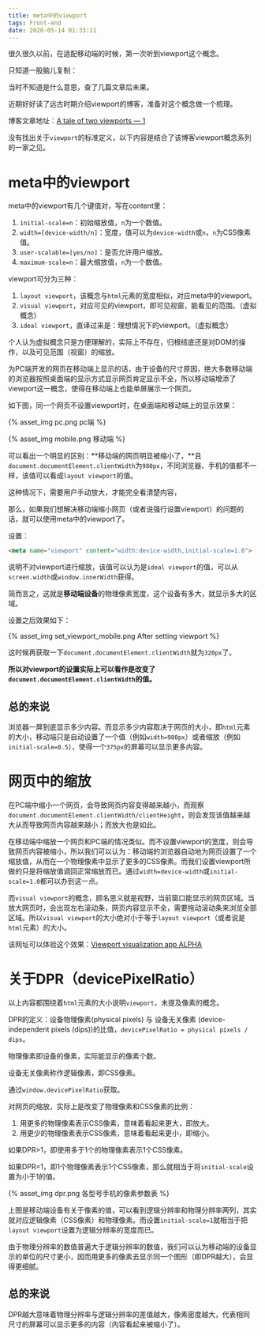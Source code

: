 ```yaml
---
title: meta中的viewport
tags: Front-end
date: 2020-05-14 01:33:11
---
```



很久很久以前，在适配移动端的时候，第一次听到viewport这个概念。

只知道一股脑儿复制：

> <meta name="viewport" content="initial-scale=1.0, width=device-width, user-scalable=no, maximum-scale=1.0">

当时不知道是什么意思，查了几篇文章后未果。

近期好好读了远古时期介绍viewport的博客，准备对这个概念做一个梳理。

博客文章地址：[A tale of two viewports — 1](https://quirksmode.org/mobile/viewports.html)

没有找出关于`viewport`的标准定义，以下内容是结合了该博客viewport概念系列的一家之见。

# meta中的viewport

meta中的viewport有几个键值对，写在content里：

1. `initial-scale=n`：初始缩放值，`n`为一个数值。
2. `width=[device-width/n]`：宽度，值可以为`device-width`或`n`，`n`为CSS像素值。
3. `user-scalable=[yes/no]`：是否允许用户缩放。
4. `maximum-scale=n`：最大缩放值，`n`为一个数值。

viewport可分为三种：

1. `layout viewport`，该概念与`html`元素的宽度相似，对应meta中的viewport。
2. `visual viewport`，对应可见的viewport，即可见视窗，能看见的范围。（虚拟概念）
3. `ideal viewport`，直译过来是：理想情况下的viewport。（虚拟概念）

个人认为虚拟概念只是方便理解的，实际上不存在，归根结底还是对DOM的操作，以及可见范围（视窗）的缩放。

为PC端开发的网页在移动端上显示的话，由于设备的尺寸原因，绝大多数移动端的浏览器按照桌面端的显示方式显示网页肯定显示不全，所以移动端增添了viewport这一概念，使得在移动端上也能单屏展示一个网页。

如下图，同一个网页不设置viewport时，在桌面端和移动端上的显示效果：

{% asset_img pc.png pc端 %}

{% asset_img mobile.png 移动端 %}

可以看出一个明显的区别：**移动端的网页明显被缩小了，**且`document.documentElement.clientWidth`为`980px`，不同浏览器、手机的值都不一样，该值可以看成`layout viewport`的值。

这种情况下，需要用户手动放大，才能完全看清楚内容，

那么，如果我们想解决移动端缩小网页（或者说强行设置viewport）的问题的话，就可以使用meta中的viewport了。

设置：

```html
<meta name="viewport" content="width:device-width,initial-scale=1.0">
```

说明不对viewport进行缩放，该值可以认为是`ideal viewport`的值，可以从`screen.width`或`window.innerWidth`获得。

简而言之，这就是**移动端设备**的物理像素宽度，这个设备有多大，就显示多大的区域。

设置之后效果如下：

{% asset_img set_viewport_mobile.png After setting viewport  %}

这时候再获取一下`document.documentElement.clientWidth`就为`320px`了。

**所以对viewport的设置实际上可以看作是改变了`document.documentElement.clientWidth`的值。**



## 总的来说

<!-- more -->

浏览器一屏到底显示多少内容。而显示多少内容取决于网页的大小，即`html`元素的大小，移动端只是自动设置了一个值（例如`width=980px`）或者缩放（例如`initial-scale=0.5`），使得一个`375px`的屏幕可以显示更多内容。



# 网页中的缩放

在PC端中缩小一个网页，会导致网页内容变得越来越小，而观察`document.documentElement.clientWidth/clientHeight`，则会发现该值越来越大从而导致网页内容越来越小；而放大也是如此。

在移动端中缩放一个网页和PC端的情况类似。而不设置viewport的宽度，则会导致网页内容被缩小，所以我们可以认为：移动端的浏览器自动地为网页设置了一个缩放值，从而在一个物理像素中显示了更多的CSS像素。而我们设置viewport所做的只是将缩放值调回正常缩放而已。通过`width=device-width`或`initial-scale=1.0`都可以办到这一点。

而`visual viewport`的概念，顾名思义就是视野，当前窗口能显示的网页区域。当放大网页时，会出现左右滚动条，网页内容显示不全，需要拖动滚动条来浏览全部区域。所以`visual viewport`的大小绝对小于等于`layout viewport`（或者说是`html`元素）的大小。

该网址可以体验这个效果：[Viewport visualization app ALPHA](https://www.quirksmode.org/mobile/viewports/)

# 关于DPR（devicePixelRatio）



以上内容都围绕着`html`元素的大小说明`viewport`，未提及像素的概念。

DPR的定义：设备物理像素(physical pixels)  与 设备无关像素 (device-independent pixels (dips))的比值，`devicePixelRatio = physical pixels / dips`。

物理像素即设备的像素，实际能显示的像素个数。

设备无关像素称作逻辑像素，即CSS像素。

通过`window.devicePixelRatio`获取。

对网页的缩放，实际上是改变了物理像素和CSS像素的比例：

1. 用更多的物理像素表示CSS像素，意味着看起来更大，即放大。
2. 用更少的物理像素表示CSS像素，意味着看起来更小，即缩小。

如果DPR>1，即使用多于1个的物理像素表示1个CSS像素。

如果DPR=1，即1个物理像素表示1个CSS像素，那么就相当于将`initial-scale`设置为小于1的值。

{% asset_img dpr.png 各型号手机的像素参数表 %}

上图是移动端设备有关于像素的值，可以看到逻辑分辨率和物理分辨率两列，其实就对应逻辑像素（CSS像素）和物理像素。而设置`initial-scale=1`就相当于把`layout viewport`设置为逻辑分辨率的宽度而已。

由于物理分辨率的数值普遍大于逻辑分辨率的数值，我们可以认为移动端的设备显示的单位的尺寸更小，因而用更多的像素去显示同一个图形（即DPR越大），会显得更细腻。



## 总的来说

DPR越大意味着物理分辨率与逻辑分辨率的差值越大，像素密度越大，代表相同尺寸的屏幕可以显示更多的内容（内容看起来被缩小了）。

